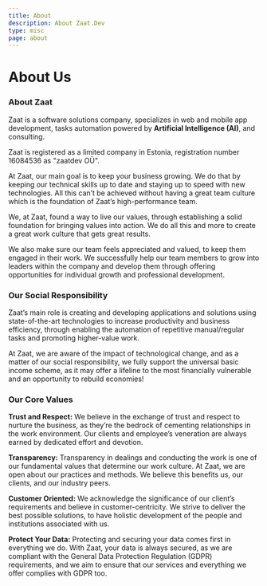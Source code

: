 ```yaml
---
title: About
description: About Zaat.Dev
type: misc
page: about
---
```


# About Us

### About Zaat

Zaat is a software solutions company, specializes in web and mobile app development, tasks automation powered by **Artificial Intelligence (AI)**, and consulting.

Zaat is registered as a limited company in Estonia, registration number 16084536 as "zaatdev OÜ". 

At Zaat, our main goal is to keep your business growing. We do that by keeping our technical skills up to date and staying up to speed with new technologies. All this can’t be achieved without having a great team culture which is the foundation of Zaat’s high-performance team.

We, at Zaat, found a way to live our values, through establishing a solid foundation for bringing values into action. We do all this and more to create a great work culture that gets great results.

We also make sure our team feels appreciated and valued, to keep them engaged in their work. We successfully help our team members to grow into leaders within the company and develop them through offering opportunities for individual growth and professional development.


### Our Social Responsibility

Zaat’s main role is creating and developing applications and solutions using state-of-the-art technologies to increase productivity and business efficiency, through enabling the automation of repetitive manual/regular tasks and promoting higher-value work.

At Zaat, we are aware of the impact of technological change, and as a matter of our social responsibility, we fully support the universal basic income scheme, as it may offer a lifeline to the most financially vulnerable and an opportunity to rebuild economies!


### Our Core Values

**Trust and Respect:** We believe in the exchange of trust and respect to nurture the business, as they’re the bedrock of cementing relationships in the work environment. Our clients and employee’s veneration are always earned by dedicated effort and devotion.

**Transparency:** Transparency in dealings and conducting the work is one of our fundamental values that determine our work culture. At Zaat, we are open about our practices and methods. We believe this benefits us, our clients, and our industry peers.

**Customer Oriented:** We acknowledge the significance of our client’s requirements and believe in customer-centricity. We strive to deliver the best possible solutions, to have holistic development of the people and institutions associated with us.

**Protect Your Data:** Protecting and securing your data comes first in everything we do. With Zaat, your data is always secured, as we are compliant with the General Data Protection Regulation (GDPR) requirements, and we aim to ensure that our services and everything we offer complies with GDPR too.
